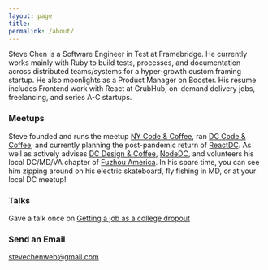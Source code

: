 ```yaml
---
layout: page
title:
permalink: /about/
---
```


Steve Chen is a Software Engineer in Test at Framebridge. He currently works mainly with Ruby to build tests, processes, and documentation across distributed teams/systems for a hyper-growth custom framing startup. He also moonlights as a Product Manager on Booster. His resume includes Frontend work with React at GrubHub, on-demand delivery jobs, freelancing, and series A-C startups.

### Meetups
Steve founded and runs the meetup  [NY Code & Coffee](https://www.meetup.com/new-york-code-coffee/), ran [DC Code & Coffee](https://www.meetup.com/dc-code-coffee/), and currently planning the post-pandemic return of [ReactDC](https://www.meetup.com/React-DC/). As well as actively advises [DC Design & Coffee](https://www.meetup.com/DC-Design-Coffee/), [NodeDC](https://www.meetup.com/Node-DC/), and volunteers his local DC/MD/VA chapter of [Fuzhou America](https://www.fuzhouamerica.com/). In his spare time, you can see him zipping around on his electric skateboard, fly fishing in MD, or at your local DC meetup!

### Talks
Gave a talk once on [Getting a job as a college dropout](https://www.meetup.com/Arlington-Ruby/events/259561040/)


### Send an Email

[stevechenweb@gmail.com](mailto:stevechenweb@gmail.com)

